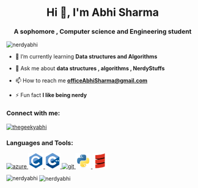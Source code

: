 <h1 align="center">Hi 👋, I'm Abhi Sharma</h1>
<h3 align="center">A sophomore , Computer science and Engineering student</h3>

<p align="left"> <img src="https://komarev.com/ghpvc/?username=nerdyabhi&label=Profile%20views&color=0e75b6&style=flat" alt="nerdyabhi" /> </p>

- 🌱 I’m currently learning **Data structures and Algorithms**

- 💬 Ask me about **data structures , algorithms , NerdyStuffs**

- 📫 How to reach me **officeAbhiSharma@gmail.com**

- ⚡ Fun fact **I like being nerdy**

<h3 align="left">Connect with me:</h3>
<p align="left">
<a href="https://linkedin.com/in/thegeekyabhi" target="blank"><img align="center" src="https://raw.githubusercontent.com/rahuldkjain/github-profile-readme-generator/master/src/images/icons/Social/linked-in-alt.svg" alt="thegeekyabhi" height="30" width="40" /></a>
</p>

<h3 align="left">Languages and Tools:</h3>
<p align="left"> <a href="https://azure.microsoft.com/en-in/" target="_blank" rel="noreferrer"> <img src="https://www.vectorlogo.zone/logos/microsoft_azure/microsoft_azure-icon.svg" alt="azure" width="40" height="40"/> </a> <a href="https://www.cprogramming.com/" target="_blank" rel="noreferrer"> <img src="https://raw.githubusercontent.com/devicons/devicon/master/icons/c/c-original.svg" alt="c" width="40" height="40"/> </a> <a href="https://www.w3schools.com/cpp/" target="_blank" rel="noreferrer"> <img src="https://raw.githubusercontent.com/devicons/devicon/master/icons/cplusplus/cplusplus-original.svg" alt="cplusplus" width="40" height="40"/> </a> <a href="https://git-scm.com/" target="_blank" rel="noreferrer"> <img src="https://www.vectorlogo.zone/logos/git-scm/git-scm-icon.svg" alt="git" width="40" height="40"/> </a> <a href="https://www.python.org" target="_blank" rel="noreferrer"> <img src="https://raw.githubusercontent.com/devicons/devicon/master/icons/python/python-original.svg" alt="python" width="40" height="40"/> </a> <a href="https://www.scala-lang.org" target="_blank" rel="noreferrer"> <img src="https://raw.githubusercontent.com/devicons/devicon/master/icons/scala/scala-original.svg" alt="scala" width="40" height="40"/> </a> </p>

<p><img align="left" src="https://github-readme-stats.vercel.app/api/top-langs?username=nerdyabhi&show_icons=true&locale=en&layout=compact" alt="nerdyabhi" /></p>

<p>&nbsp;<img align="center" src="https://github-readme-stats.vercel.app/api?username=nerdyabhi&show_icons=true&locale=en" alt="nerdyabhi" /></p>
